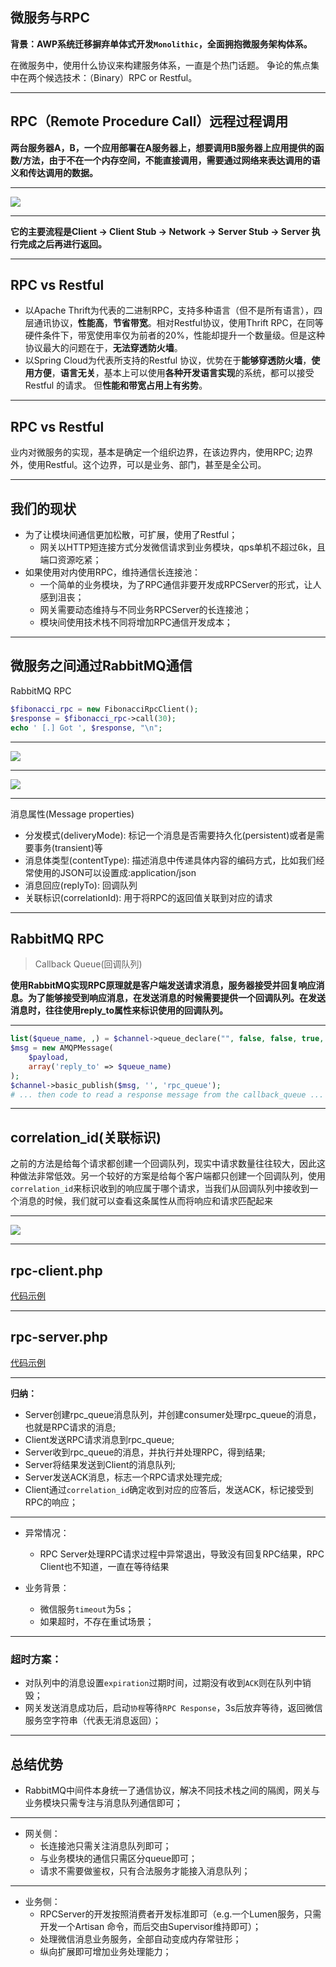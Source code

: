 ## 微服务与RPC

**背景：AWP系统迁移摒弃单体式开发`Monolithic`，全面拥抱微服务架构体系。**

在微服务中，使用什么协议来构建服务体系，一直是个热门话题。 争论的焦点集中在两个候选技术：（Binary）RPC or Restful。

---

## RPC（Remote Procedure Call）远程过程调用

**两台服务器A，B，一个应用部署在A服务器上，想要调用B服务器上应用提供的函数/方法，由于不在一个内存空间，不能直接调用，需要通过网络来表达调用的语义和传达调用的数据。**

---

![](https://obrxbqjbi.qnssl.com/blog/image/rpc-architecture.jpg)

---

**它的主要流程是Client -> Client Stub -> Network -> Server Stub -> Server 执行完成之后再进行返回。**

---

## RPC vs Restful

- 以Apache Thrift为代表的二进制RPC，支持多种语言（但不是所有语言），四层通讯协议，**性能高**，**节省带宽**。相对Restful协议，使用Thrift RPC，在同等硬件条件下，带宽使用率仅为前者的20%，性能却提升一个数量级。但是这种协议最大的问题在于，**无法穿透防火墙**。
- 以Spring Cloud为代表所支持的Restful 协议，优势在于**能够穿透防火墙**，**使用方便**，**语言无关**，基本上可以使用**各种开发语言实现**的系统，都可以接受Restful 的请求。 但**性能和带宽占用上有劣势**。

---

## RPC vs Restful

业内对微服务的实现，基本是确定一个组织边界，在该边界内，使用RPC; 边界外，使用Restful。这个边界，可以是业务、部门，甚至是全公司。

---

## 我们的现状

- 为了让模块间通信更加松散，可扩展，使用了Restful；
    - 网关以HTTP短连接方式分发微信请求到业务模块，qps单机不超过6k，且端口资源吃紧；
- 如果使用对内使用RPC，维持通信长连接池：
    - 一个简单的业务模块，为了RPC通信非要开发成RPCServer的形式，让人感到沮丧；
    - 网关需要动态维持与不同业务RPCServer的长连接池；
    - 模块间使用技术栈不同将增加RPC通信开发成本；

---


## 微服务之间通过RabbitMQ通信

RabbitMQ RPC

```php
$fibonacci_rpc = new FibonacciRpcClient();
$response = $fibonacci_rpc->call(30);
echo ' [.] Got ', $response, "\n";
```
---

![](https://timgsa.baidu.com/timg?image&quality=80&size=b9999_10000&sec=1532368354101&di=97b49ee7a86bd10da68959bc0f61e992&imgtype=0&src=http%3A%2F%2Fimg.it610.com%2Fimage%2Finfo2%2Ffab754b4e27044e280efec17b7870eb3.jpg)

---

![](https://ss1.bdstatic.com/70cFvXSh_Q1YnxGkpoWK1HF6hhy/it/u=183207246,1405132495&fm=27&gp=0.jpg)

---

消息属性(Message properties)

- 分发模式(deliveryMode): 标记一个消息是否需要持久化(persistent)或者是需要事务(transient)等
- 消息体类型(contentType): 描述消息中传递具体内容的编码方式，比如我们经常使用的JSON可以设置成:application/json
- 消息回应(replyTo): 回调队列
- 关联标识(correlationId): 用于将RPC的返回值关联到对应的请求

---

## RabbitMQ RPC

> Callback Queue(回调队列)

**使用RabbitMQ实现RPC原理就是客户端发送请求消息，服务器接受并回复响应消息。为了能够接受到响应消息，在发送消息的时候需要提供一个回调队列。在发送消息时，往往使用reply_to属性来标识使用的回调队列。**

---

```php
list($queue_name, ,) = $channel->queue_declare("", false, false, true, false);
$msg = new AMQPMessage(
    $payload,
    array('reply_to' => $queue_name)
);
$channel->basic_publish($msg, '', 'rpc_queue');
# ... then code to read a response message from the callback_queue ...
```

---

## correlation_id(关联标识)

之前的方法是给每个请求都创建一个回调队列，现实中请求数量往往较大，因此这种做法非常低效。另一个较好的方案是给每个客户端都只创建一个回调队列，使用`correlation_id`来标识收到的响应属于哪个请求，当我们从回调队列中接收到一个消息的时候，我们就可以查看这条属性从而将响应和请求匹配起来

---

![](https://ss1.bdstatic.com/70cFvXSh_Q1YnxGkpoWK1HF6hhy/it/u=183207246,1405132495&fm=27&gp=0.jpg)

---

## rpc-client.php

[代码示例](https://github.com/jakubkulhan/bunny/blob/master/tutorial/6-rpc/rpc_client.php)

---

## rpc-server.php

[代码示例](https://github.com/jakubkulhan/bunny/blob/master/tutorial/6-rpc/rpc_server.php)

---

**归纳：**

- Server创建rpc_queue消息队列，并创建consumer处理rpc_queue的消息，也就是RPC请求的消息;
- Client发送RPC请求消息到rpc_queue;
- Server收到rpc_queue的消息，并执行并处理RPC，得到结果;
- Server将结果发送到Client的消息队列;
- Server发送ACK消息，标志一个RPC请求处理完成;
- Client通过`correlation_id`确定收到对应的应答后，发送ACK，标记接受到RPC的响应；

---

- 异常情况：
    - RPC Server处理RPC请求过程中异常退出，导致没有回复RPC结果，RPC Client也不知道，一直在等待结果

- 业务背景：
    - 微信服务`timeout`为5s；
    - 如果超时，不存在重试场景；

---

### 超时方案：

- 对队列中的消息设置`expiration`过期时间，过期没有收到`ACK`则在队列中销毁；
- 网关发送消息成功后，启动`协程`等待`RPC Response`，3s后放弃等待，返回微信服务空字符串（代表无消息返回）；

---

## 总结优势

- RabbitMQ中间件本身统一了通信协议，解决不同技术栈之间的隔阂，网关与业务模块只需专注与消息队列通信即可；

---
- 网关侧：
    - 长连接池只需关注消息队列即可；
    - 与业务模块的通信只需区分queue即可；
    - 请求不需要做鉴权，只有合法服务才能接入消息队列；

---

- 业务侧：
    - RPCServer的开发按照消费者开发标准即可（e.g.一个Lumen服务，只需开发一个Artisan 命令，而后交由Supervisor维持即可）；
    - 处理微信消息业务服务，全部自动变成内存常驻形；
    - 纵向扩展即可增加业务处理能力；

